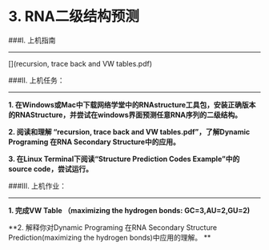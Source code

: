 # 3. RNA二级结构预测

###I. 上机指南

---

[](recursion, trace back and VW tables.pdf)


###II. 上机任务：

---


**1. 在Windows或Mac中下载网络学堂中的RNAstructure工具包，安装正确版本的RNAStructure，并尝试在windows界面预测任意RNA序列的二级结构。**

**2. 阅读和理解 “recursion, trace back and VW tables.pdf”，了解Dynamic Programing 在RNA Secondary Structure中的应用。**

**3. 在Linux Terminal下阅读“Structure Prediction Codes Example”中的source code，尝试运行。**



###III. 上机作业：

---



**1. 完成VW Table （maximizing the hydrogen bonds: GC=3,AU=2,GU=2)**

**2. 解释你对Dynamic Programing 在RNA Secondary Structure Prediction(maximizing the hydrogen bonds)中应用的理解。
**


